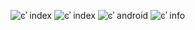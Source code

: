 ﻿![ͼʾ index](https://i.niupic.com/images/2016/11/28/13polM.jpg)
![ͼʾ index](https://i.niupic.com/images/2016/11/28/NvZlcM.jpg)
![ͼʾ android](https://i.niupic.com/images/2016/11/28/hkXcoq.png)
![ͼʾ info](https://i.niupic.com/images/2016/11/28/9xp6PE.png) 